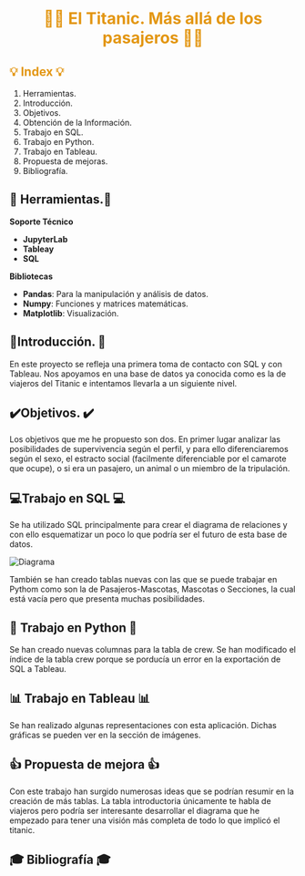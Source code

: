   <center> <h1 style="color:#e39714"> 🧊🚢 El Titanic. Más allá de los pasajeros 🧊🚢 </h1> </center>

 
<h2 style="color:#e39714"> 💡 Index 💡</h2> </center>

<ol>
   <li>Herramientas.</li>
   <li>Introducción.</li>
   <li>Objetivos.</li>
    <li>Obtención de la Información.</li>
   <li>Trabajo en SQL.</li>
   <li>Trabajo en Python.</li>
   <li>Trabajo en Tableau.</li>
   <li>Propuesta de mejoras.</li>
  <li>Bibliografía.</li>
</ol>

## 🧰 Herramientas.🧰
**Soporte Técnico**
* **JupyterLab**
* **Tableay**
* **SQL**

**Bibliotecas**

* **Pandas**: Para la manipulación y análisis de datos.
* **Numpy**: Funciones y matrices matemáticas.
* **Matplotlib**: Visualización.

## 📝Introducción. 📝

En este proyecto se refleja una primera toma de contacto con SQL y con Tableau. Nos apoyamos en una base de datos ya conocida como es la de viajeros del Titanic e intentamos llevarla a un siguiente nivel.

## ✔️Objetivos. ✔️

Los objetivos que me he propuesto son dos. En primer lugar analizar las posibilidades de supervivencia según el perfil, y para ello diferenciaremos según el sexo, el estracto social (facilmente diferenciable por el camarote que ocupe), o si era un pasajero, un animal o un miembro de la tripulación.

## 💻Trabajo en SQL 💻

Se ha utilizado SQL principalmente para crear el diagrama de relaciones y con ello esquematizar un poco lo que podría ser el futuro de esta base de datos.

![Diagrama](https://github.com/Vicgutgam/Titanic_2.0/assets/155966045/1fd98e1b-b595-4b5d-acc7-8cf6b677358c)

También se han creado tablas nuevas con las que se puede trabajar en Pythom como son la de Pasajeros-Mascotas, Mascotas o Secciones, la cual está vacía pero que presenta muchas posibilidades.


## 🐍 Trabajo en Python 🐍

Se han creado nuevas columnas para la tabla de crew.
Se han modificado el índice de la tabla crew porque se porducía un error en la exportación de SQL a Tableau.

## 📊 Trabajo en Tableau 📊

Se han realizado algunas representaciones con esta aplicación. Dichas gráficas se pueden ver en la sección de imágenes.

## 👍 Propuesta de mejora 👍

Con este trabajo han surgido numerosas ideas que se podrían resumir en la creación de más tablas. La tabla introductoria únicamente te habla de viajeros pero podría ser interesante desarrollar el diagrama que he empezado para tener una visión más completa de todo lo que implicó el titanic.
  
## 🎓 Bibliografía 🎓
